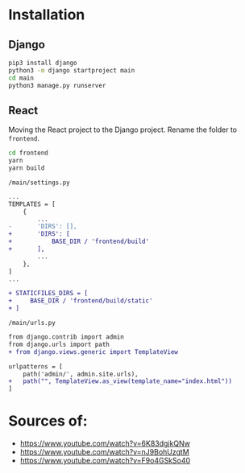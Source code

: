# Installation

## Django

```bash
pip3 install django
python3 -m django startproject main
cd main
python3 manage.py runserver
```

## React

Moving the React project to the Django project. Rename the folder to `frontend`.

```bash
cd frontend
yarn
yarn build
```

`/main/settings.py`

```diff
...
TEMPLATES = [
    {
        ...
-       'DIRS': [],
+       'DIRS': [
+           BASE_DIR / 'frontend/build'
+       ],
        ...
    },
]
...

+ STATICFILES_DIRS = [
+     BASE_DIR / 'frontend/build/static'
+ ]
```

`/main/urls.py`

```diff
from django.contrib import admin
from django.urls import path
+ from django.views.generic import TemplateView

urlpatterns = [
    path('admin/', admin.site.urls),
+   path("", TemplateView.as_view(template_name="index.html"))
]
```

# Sources of:

- https://www.youtube.com/watch?v=6K83dgjkQNw
- https://www.youtube.com/watch?v=nJ9BohUzgtM
- https://www.youtube.com/watch?v=F9o4GSkSo40

